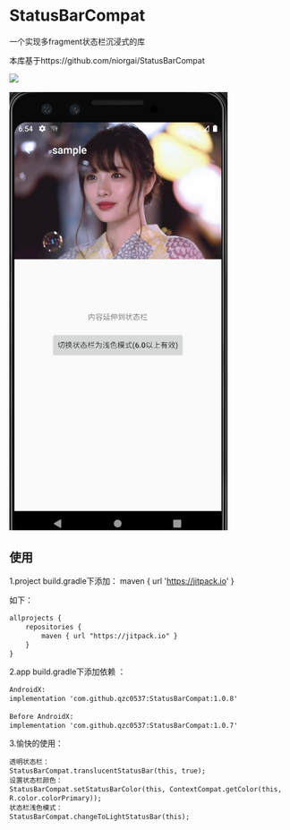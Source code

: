 # StatusBarCompat
一个实现多fragment状态栏沉浸式的库

本库基于https://github.com/niorgai/StatusBarCompat

[![](https://jitpack.io/v/qzc0537/StatusBarCompat.svg)](https://jitpack.io/#qzc0537/StatusBarCompat)

![ShadowLayout](https://github.com/qzc0537/StatusBarCompat/blob/master/screenshot.png)

使用
--
1.project build.gradle下添加：
maven { url 'https://jitpack.io' }

如下：

```
allprojects {
    repositories {
        maven { url "https://jitpack.io" }
    }
}
```

2.app build.gradle下添加依赖 ：

```
AndroidX:
implementation 'com.github.qzc0537:StatusBarCompat:1.0.8'

Before AndroidX:
implementation 'com.github.qzc0537:StatusBarCompat:1.0.7'
```

3.愉快的使用：
```
透明状态栏：
StatusBarCompat.translucentStatusBar(this, true);
设置状态栏颜色：
StatusBarCompat.setStatusBarColor(this, ContextCompat.getColor(this, R.color.colorPrimary));
状态栏浅色模式：
StatusBarCompat.changeToLightStatusBar(this);


